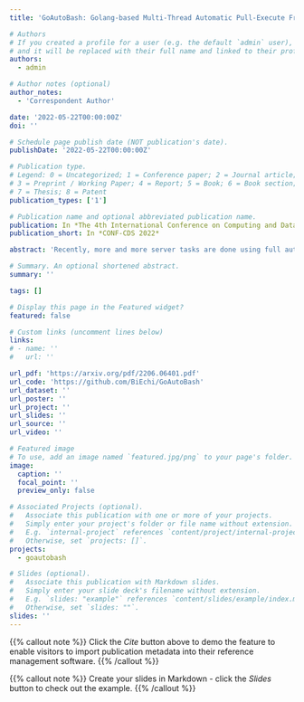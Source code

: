 ```yaml
---
title: 'GoAutoBash: Golang-based Multi-Thread Automatic Pull-Execute Framework with GitHub Webhooks And Queuing Strategy'

# Authors
# If you created a profile for a user (e.g. the default `admin` user), write the username (folder name) here
# and it will be replaced with their full name and linked to their profile.
authors:
  - admin

# Author notes (optional)
author_notes:
  - 'Correspondent Author'

date: '2022-05-22T00:00:00Z'
doi: ''

# Schedule page publish date (NOT publication's date).
publishDate: '2022-05-22T00:00:00Z'

# Publication type.
# Legend: 0 = Uncategorized; 1 = Conference paper; 2 = Journal article;
# 3 = Preprint / Working Paper; 4 = Report; 5 = Book; 6 = Book section;
# 7 = Thesis; 8 = Patent
publication_types: ['1']

# Publication name and optional abbreviated publication name.
publication: In *The 4th International Conference on Computing and Data Science*
publication_short: In *CONF-CDS 2022*

abstract: 'Recently, more and more server tasks are done using full automation, including grading tasks for students in the college courses, integrating tasks for programmers in big projects and server-based transactions, and visualization tasks for researchers in a data-dense topic. Using automation on servers provides a great possibility for reducing the burden on manual tasks. Although server tools like CI/CD for continuous integration and Hexo for automated blog deployment have been developed, they're highly dedicated to certain functionalities and thus lack general usage. In this paper, we introduce a Golang-based automation framework that reacts to the events happening on GitHub in a multi-thread approach. This framework utilizes a queue to arrange the tasks submitted and execute each task with a thread in a preemptive manner. We then use the project GoAutoGrader to illustrate a specific implementation of this framework and its value in implementing high-freedom server applications. As Golang is developing in a rapid way because of its incredible parallel programming efficiency and a super-easy way to learn on the basis of C-like programming languages, we decide to develop this system in Golang.'

# Summary. An optional shortened abstract.
summary: ''

tags: []

# Display this page in the Featured widget?
featured: false

# Custom links (uncomment lines below)
links:
# - name: ''
#   url: ''

url_pdf: 'https://arxiv.org/pdf/2206.06401.pdf'
url_code: 'https://github.com/BiEchi/GoAutoBash' 
url_dataset: ''
url_poster: ''
url_project: ''
url_slides: ''
url_source: ''
url_video: ''

# Featured image
# To use, add an image named `featured.jpg/png` to your page's folder.
image:
  caption: ''
  focal_point: ''
  preview_only: false

# Associated Projects (optional).
#   Associate this publication with one or more of your projects.
#   Simply enter your project's folder or file name without extension.
#   E.g. `internal-project` references `content/project/internal-project/index.md`.
#   Otherwise, set `projects: []`.
projects:
  - goautobash

# Slides (optional).
#   Associate this publication with Markdown slides.
#   Simply enter your slide deck's filename without extension.
#   E.g. `slides: "example"` references `content/slides/example/index.md`.
#   Otherwise, set `slides: ""`.
slides: ''
---
```


{{% callout note %}}
Click the _Cite_ button above to demo the feature to enable visitors to import publication metadata into their reference management software.
{{% /callout %}}

{{% callout note %}}
Create your slides in Markdown - click the _Slides_ button to check out the example.
{{% /callout %}}

